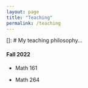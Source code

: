 ```yaml
---
layout: page
title: "Teaching"
permalink: /teaching
---
```


[]: # My teaching philosophy...

#### Fall 2022

- Math 161

- Math 264
